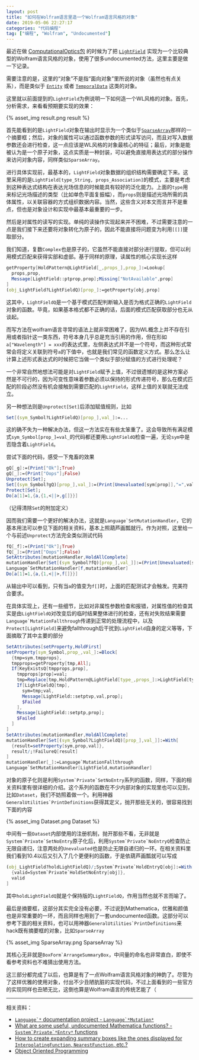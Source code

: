 ```yaml
---
layout: post
title: "如何在Wolfram语言里造一个Wolfram语言风格的对象"
date: 2019-05-06 22:27:17
categories: "代码编程"
tag: ["编程", "Wolfram", "Undocumented"]
---
```


最近在做 [ComputationalOptics包](https://github.com/miRoox/ComputationalOptics) 的时候为了把 [`LightField`](https://github.com/miRoox/ComputationalOptics/blob/1197dbf20758271c93acdbc4f780913443847b95/ComputationalOptics/Kernel/LightField.m) 实现为一个比较典型的Wolfram语言风格的对象，使用了很多undocumented方法，这里主要是做一下记录。

需要注意的是，这里的“对象”不是指“面向对象”里所说的对象（虽然也有点关系），而是类似于 [`Entity`](http://reference.wolfram.com/language/ref/Entity.html) 或者 [`TemporalData`](http://reference.wolfram.com/language/ref/TemporalData.html) 这类的对象。

<!--more-->

这里就以前面提到的`LightField`为例说明一下如何造一个WL风格的对象。首先，分析需求，来看看预期要实现的效果：

{% asset_img result.png result %}

首先能看到的是`LightField`对象在输出时显示为一个类似于[`SparseArray`](http://reference.wolfram.com/language/ref/SparseArray.html)那样的一个摘要框；然后，对象的属性可以通过函数参数的形式读写访问，而且对写入数据参数还会进行检查，这一点应该是WL风格的对象最核心的特征；最后，对象是能被认为是一个原子对象，这点实质是一种封装，可以避免直接用表达式的部分操作来访问对象内容，同样类似`SparseArray`。

进行具体实现前，最基本的，`LightField`对象数据的组织结构需要确定下来。这里采用的是`LightField[type_String, props_Association]`的模式，主要是考虑到这种表达式结构在表达光场信息的时候能具有较好的泛化能力。上面的`type`用来标记光场描述的类型（比如单色平面复振幅），而`props`则是描述光场所需的具体属性，以关联容器的方式组织数据内容。当然，这些含义对本文而言并不是重点，但也是对象设计和实现中最基本最重要的一步。

然后是对属性的读写的实现。单纯的读操作实现起来并不困难，不过需要注意的一点是我们接下来还要将对象转化为原子的，因此不能直接将问题变为利用`[[]]`提取部分。

我们知道，复数`Complex`也是原子的，它虽然不能直接对部分进行提取，但可以利用模式匹配来获得实部和虚部。基于同样的原理，读属性的核心实现长这样

```mathematica
getProperty[HoldPattern@LightField[_,props_],prop_]:=Lookup[
  props,prop,
  Message[LightField::ptprop,prop];Missing["NotAvailable",prop]
]
(obj_LightField?LightFieldQ)[prop_]:=getProperty[obj,prop]
```

这其中，`LightFieldQ`是一个基于模式匹配判断输入是否为格式正确的`LightField`对象的函数。毕竟，如果基本格式都不正确的话，后面的模式匹配获取部分也无从谈起。

而写方法在wolfram语言寻常的语法上就非常困难了，因为WL概念上并不存在引用或者指针这一类东西，符号本身几乎总是充当引用的作用，但在形如`a["Wavelength"] = xxx`的表达式里，左侧表达式并不是一个符号，而这种形式常常会将定义关联到符号`a`的下值中，也就是我们常见的函数定义方式。那么怎么让计算上述形式表达式的时候把它当做一个类似于部分赋值的方式进行处理呢？

一个非常自然地想法可能是对`LightField`赋予上值，不过很遗憾的是这种方案必然是不可行的，因为可变性意味着参数必须以保持的形式传递符号，那么在模式匹配的阶段必然没有机会接触到需要匹配的`LightField`，这样上值的关联就无法成立。

另一种想法则是`Unprotect[Set]`后添加赋值规则，比如

```mathematica
Set[(sym_Symbol?LightFieldQ)[prop_],val_]:=...
```

这的确不失为一种解决办法，但这一方法实在有些太笨重了。这会导致所有满足模式`sym_Symbol[prop_]=val_`的代码都还要用`LightFieldQ`检查一遍，无论`sym`中是否隐含着`LightField`。

尝试下面的代码，感受一下鬼畜的效果

```mathematica
gQ[_g]:=(Print["Ok"];True)
gQ[_]:=(Print["Oops"];False)
Unprotect[Set];
Set[(sym_Symbol?gQ)[prop_],val_]:=(Print[Unevaluated[sym[prop]],"=",val])
Protect[Set];
Do[a[1]=1,{a,{1,<||>,g[]}}]
```

（记得清除`Set`的附加定义）

因而我们需要一个更好的解决办法，这就是``Language`SetMutationHandler``，它的基本用法可以参见下面的相关资料，基本上照葫芦画瓢就行。作为对照，这里给一个与前述`Unprotect`方法完全类似测试代码

```mathematica
fQ[_f]:=(Print["Ok"];True)
fQ[_]:=(Print["Oops"];False)
SetAttributes[mutationHandler,HoldAllComplete]
mutationHandler[Set[(sym_Symbol?fQ)[prop_],val_]]:=(Print[Unevaluated[sym[prop]],"=",val])
Language`SetMutationHandler[f,mutationHandler]
Do[a[1]=1,{a,{1,<||>,f[]}}]
```

从输出中可以看到，只有当`a`的值变为`f[]`时，上面的匹配测试才会触发。完美符合要求。

在具体实现上，还有一些细节，比如对非属性参数检查和报错，对属性值的检查其实是由`LightFieldQ`对改变后的临时结果整体进行的检查，还有对失败结果需要``Language`MutationFallthrough``传递到正常的处理流程中，以及`Protect[LightField]`来避免fallthrough后干扰到`LightField`自身的定义等等，下面摘取了其中主要的部分

```mathematica
SetAttributes[setProperty,HoldFirst]
setProperty[sym_Symbol,prop_,val_]:=Block[
  {tmp=sym,tmpprops},
  tmpprops=getProperty[tmp,All];
  If[KeyExistsQ[tmpprops,prop],
    tmpprops[prop]=val;
    tmp=Replace[tmp,HoldPattern@LightField[type_,props_]:>LightField[type,tmpprops]];
    If[LightFieldQ[tmp],
      sym=tmp;val,
      Message[LightField::setptvp,val,prop];
      $Failed
    ],
    Message[LightField::setptp,prop];
    $Failed
  ]
]
SetAttributes[mutationHandler,HoldAllComplete]
mutationHandler[Set[(sym_Symbol?LightFieldQ)[prop_],val_]]:=With[
  {result=setProperty[sym,prop,val]},
  result/;!FailureQ[result]
]
mutationHandler[_]:=Language`MutationFallthrough
Language`SetMutationHandler[LightField,mutationHandler]
```

对象的原子化则是利用``System`Private`SetNoEntry``系列的函数，同样，下面的相关资料里有很详细的介绍。这个系列的函数在不少内部对象的实现里也可以见到，比如`Dataset`，我们不妨照着做一个。利用神器``GeneralUtilities`PrintDefinitions``获得其定义，抛开那些无关的，很容易找到下面的内容

{% asset_img Dataset.png Dataset %}

中间有一些`Dataset`内部使用的注册机制，抛开那些不看，无非就是``System`Private`SetNoEntry``原子化后，利用``System`Private`NoEntryQ``检查防止无限自递归，注意两处的`Unevaluated`也是防止无限自递归的一环。在相关资料里我们看到10.4以后又引入了几个更便利的函数，于是依葫芦画瓢就可以写成

```mathematica
(obj_LightField?holdLightFieldQ)/;System`Private`HoldEntryQ[obj]:=With[
  {valid=System`Private`HoldSetNoEntry[obj]},
  valid
]
```

其中`holdLightFieldQ`就是个保持版的`LightFieldQ`，作用当然也就不言而喻了。

最后是摘要框，这部分其实完全没有必要，不过说到Mathematica，优雅和颜值也是非常重要的一环，而且同样也用到了一套undocumented函数。这部分可以参考下面的相关资料，也可以用神器``GeneralUtilities`PrintDefinitions``来hack既有摘要框的对象，比如`SparseArray`

{% asset_img SparseArray.png SparseArray %}

其核心无非就是``BoxForm`ArrangeSummaryBox``，中间量的命名也非常直白，即使不看参考资料也不难猜出使用方法。

这三部分都完成了以后，也算是有了一点Wolfram语言风格对象的神韵了。尽管为了这样优雅的使用对象，付出不少丑陋肮脏的实现代码，不过上面看到的一些官方的实现同样也丑陋无比，这倒也算是Wolfram语言的传统艺能了（

------

相关资料：

* [``Language`*`` documentation project - ``Language`*Mutation*``](https://mathematica.stackexchange.com/a/165910/63369)
* [What are some useful, undocumented Mathematica functions? - ``System`Private`*Entry*`` functions](https://mathematica.stackexchange.com/a/139974/63369)
* [How to create expanding summary boxes like the ones displayed for `InterpolatingFunction`, `NearestFunction`, etc.?](https://mathematica.stackexchange.com/q/77658/63369)
* [Object Oriented Programming](https://mresources.github.io/tutorial/mathematica-programming/assorted-tricks/object-oriented-programming.html)
